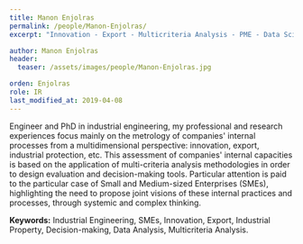 ```yaml
---
title: Manon Enjolras
permalink: /people/Manon-Enjolras/
excerpt: "Innovation - Export - Multicriteria Analysis - PME - Data Sciences"

author: Manon Enjolras
header:
  teaser: /assets/images/people/Manon-Enjolras.jpg

orden: Enjolras
role: IR
last_modified_at: 2019-04-08
---
```



Engineer and PhD in industrial engineering, my professional and research experiences focus mainly on the metrology of companies' internal processes from a multidimensional perspective: innovation, export, industrial protection, etc. This assessment of companies' internal capacities is based on the application of multi-criteria analysis methodologies in order to design evaluation and decision-making tools. Particular attention is paid to the particular case of Small and Medium-sized Enterprises (SMEs), highlighting the need to propose joint visions of these internal practices and processes, through systemic and complex thinking.

 

**Keywords:** Industrial Engineering, SMEs, Innovation, Export, Industrial Property, Decision-making, Data Analysis, Multicriteria Analysis.
